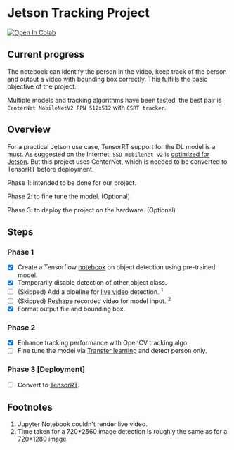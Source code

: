 # Jetson Tracking Project

[![Open In Colab](https://colab.research.google.com/assets/colab-badge.svg)](https://colab.research.google.com/drive/15czITEKu8PnmlB5KRhmxiKVPXEc8ZeoQ?usp=sharing)

## Current progress

The notebook can identify the person in the video, keep track of the person and output a video with bounding box correctly. This fulfills the basic objective of the project.

Multiple models and tracking algorithms have been tested, the best pair is `CenterNet MobileNetV2 FPN 512x512` with `CSRT tracker`.

## Overview

For a practical Jetson use case, TensorRT support for the DL model is a must. As suggested on the Internet, `SSD mobilenet v2`  is [optimized for Jetson](https://github.com/dusty-nv/jetson-inference). But this project uses CenterNet, which is needed to be converted to TensorRT before deployment.

Phase 1: intended to be done for our project. 

Phase 2: to fine tune the model. (Optional)

Phase 3: to deploy the project on the hardware. (Optional)


## Steps

### Phase 1

- [x] Create a Tensorflow [notebook](https://tfhub.dev/tensorflow/ssd_mobilenet_v2/2) on object detection using pre-trained model.
- [x] Temporarily disable detection of other object class.
- [ ] (Skipped) Add a pipeline for [live video](https://github.com/IAmSuyogJadhav/Lightning-Fast-Object-Detector) detection. <sup>1<sup>
- [ ] (Skipped) [Reshape](https://github.com/tensorflow/models/issues/3196) recorded video for model input. <sup>2</sup>
- [x] Format output file and bounding box.

### Phase 2

- [x] Enhance tracking performance with OpenCV tracking algo.
- [ ] Fine tune the model via [Transfer learning](https://stackoverflow.com/a/48584180/10566022) and detect person only.

### Phase 3 [Deployment]

- [ ] Convert to [TensorRT](https://github.com/SteveMacenski/jetson_nano_detection_and_tracking).

## Footnotes
1. Jupyter Notebook couldn't render live video.
2. Time taken for a 720\*2560 image detection is roughly the same as for a 720\*1280 image.
